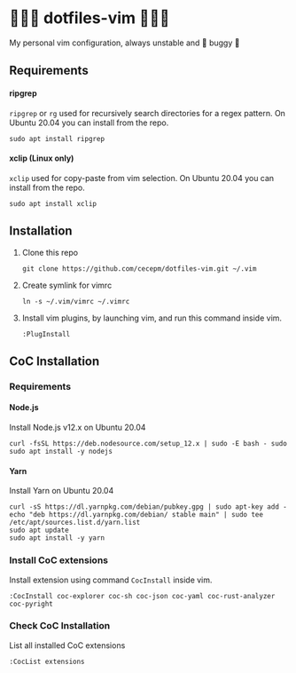 # 🚀🚀🚀 dotfiles-vim 🚀🚀🚀

My personal vim configuration, always unstable and 🐞 buggy 🐞

## Requirements

#### ripgrep

`ripgrep` or `rg` used for recursively search directories for a regex pattern. On Ubuntu 20.04 you can install from the repo.

 ```
 sudo apt install ripgrep
```

#### xclip (Linux only)

`xclip` used for copy-paste from vim selection. On Ubuntu 20.04 you can install from the repo.

```
sudo apt install xclip
```

## Installation

1. Clone this repo

   ```
   git clone https://github.com/cecepm/dotfiles-vim.git ~/.vim
   ```

2. Create symlink for vimrc

   ```
   ln -s ~/.vim/vimrc ~/.vimrc
   ```

3. Install vim plugins, by launching vim, and run this command inside vim.

   ```
   :PlugInstall
   ```

## CoC Installation

### Requirements

#### Node.js

Install Node.js v12.x on Ubuntu 20.04

```
curl -fsSL https://deb.nodesource.com/setup_12.x | sudo -E bash - sudo
sudo apt install -y nodejs
```

#### Yarn

Install Yarn on Ubuntu 20.04

```
curl -sS https://dl.yarnpkg.com/debian/pubkey.gpg | sudo apt-key add -
echo "deb https://dl.yarnpkg.com/debian/ stable main" | sudo tee /etc/apt/sources.list.d/yarn.list
sudo apt update
sudo apt install -y yarn
```

### Install CoC extensions

Install extension using command `CocInstall` inside vim.

```
:CocInstall coc-explorer coc-sh coc-json coc-yaml coc-rust-analyzer coc-pyright
```

### Check CoC Installation

List all installed CoC extensions

```
:CocList extensions
```
